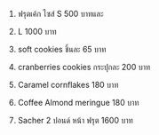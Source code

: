 1. ฟรุตเค้ก ไซส์ S 500 บาทและ 
2. L 1000 บาท



3. soft cookies  ชิ้นละ 65 บาท
4. cranberries cookies กระปุกละ 200 บาท
5. Caramel cornflakes 180 บาท
6. Coffee Almond meringue 180 บาท
7. Sacher 2 ปอนด์ หน้า ฟรุต
1600 บาท